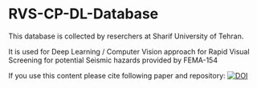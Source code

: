 # RVS-CP-DL-Database
This database is collected by reserchers at Sharif University of Tehran.

It is used for Deep Learning / Computer Vision approach for Rapid Visual Screening for potential Seismic hazards provided by FEMA-154

If you use this content please cite following paper and repository:
[![DOI](https://zenodo.org/badge/840410399.svg)](https://zenodo.org/doi/10.5281/zenodo.13311881)
